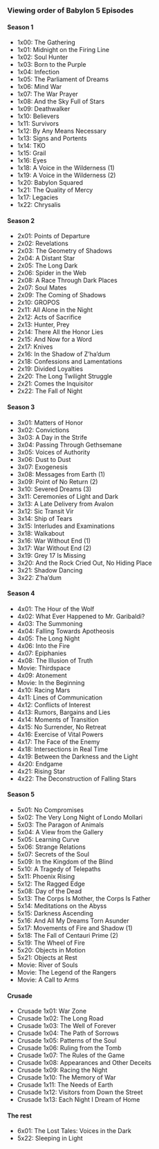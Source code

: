 ### Viewing order of Babylon 5 Episodes

#### Season 1

* 1x00: The Gathering
* 1x01: Midnight on the Firing Line
* 1x02: Soul Hunter
* 1x03: Born to the Purple
* 1x04: Infection
* 1x05: The Parliament of Dreams
* 1x06: Mind War
* 1x07: The War Prayer
* 1x08: And the Sky Full of Stars
* 1x09: Deathwalker
* 1x10: Believers
* 1x11: Survivors
* 1x12: By Any Means Necessary
* 1x13: Signs and Portents
* 1x14: TKO
* 1x15: Grail
* 1x16: Eyes
* 1x18: A Voice in the Wilderness (1)
* 1x19: A Voice in the Wilderness (2)
* 1x20: Babylon Squared
* 1x21: The Quality of Mercy
* 1x17: Legacies
* 1x22: Chrysalis

#### Season 2

* 2x01: Points of Departure
* 2x02: Revelations
* 2x03: The Geometry of Shadows
* 2x04: A Distant Star
* 2x05: The Long Dark
* 2x06: Spider in the Web
* 2x08: A Race Through Dark Places
* 2x07: Soul Mates
* 2x09: The Coming of Shadows
* 2x10: GROPOS
* 2x11: All Alone in the Night
* 2x12: Acts of Sacrifice
* 2x13: Hunter, Prey
* 2x14: There All the Honor Lies
* 2x15: And Now for a Word
* 2x17: Knives
* 2x16: In the Shadow of Z’ha’dum
* 2x18: Confessions and Lamentations
* 2x19: Divided Loyalties
* 2x20: The Long Twilight Struggle
* 2x21: Comes the Inquisitor
* 2x22: The Fall of Night

#### Season 3

* 3x01: Matters of Honor
* 3x02: Convictions
* 3x03: A Day in the Strife
* 3x04: Passing Through Gethsemane
* 3x05: Voices of Authority
* 3x06: Dust to Dust
* 3x07: Exogenesis
* 3x08: Messages from Earth (1)
* 3x09: Point of No Return (2)
* 3x10: Severed Dreams (3)
* 3x11: Ceremonies of Light and Dark
* 3x13: A Late Delivery from Avalon
* 3x12: Sic Transit Vir
* 3x14: Ship of Tears
* 3x15: Interludes and Examinations
* 3x18: Walkabout
* 3x16: War Without End (1)
* 3x17: War Without End (2)
* 3x19: Grey 17 Is Missing
* 3x20: And the Rock Cried Out, No Hiding Place
* 3x21: Shadow Dancing
* 3x22: Z’ha’dum

#### Season 4

* 4x01: The Hour of the Wolf
* 4x02: What Ever Happened to Mr. Garibaldi?
* 4x03: The Summoning
* 4x04: Falling Towards Apotheosis
* 4x05: The Long Night
* 4x06: Into the Fire
* 4x07: Epiphanies
* 4x08: The Illusion of Truth
* Movie: Thirdspace
* 4x09: Atonement
* Movie: In the Beginning
* 4x10: Racing Mars
* 4x11: Lines of Communication
* 4x12: Conflicts of Interest
* 4x13: Rumors, Bargains and Lies
* 4x14: Moments of Transition
* 4x15: No Surrender, No Retreat
* 4x16: Exercise of Vital Powers
* 4x17: The Face of the Enemy
* 4x18: Intersections in Real Time
* 4x19: Between the Darkness and the Light
* 4x20: Endgame
* 4x21: Rising Star
* 4x22: The Deconstruction of Falling Stars

#### Season 5

* 5x01: No Compromises
* 5x02: The Very Long Night of Londo Mollari
* 5x03: The Paragon of Animals
* 5x04: A View from the Gallery
* 5x05: Learning Curve
* 5x06: Strange Relations
* 5x07: Secrets of the Soul
* 5x09: In the Kingdom of the Blind
* 5x10: A Tragedy of Telepaths
* 5x11: Phoenix Rising
* 5x12: The Ragged Edge
* 5x08: Day of the Dead
* 5x13: The Corps Is Mother, the Corps Is Father
* 5x14: Meditations on the Abyss
* 5x15: Darkness Ascending
* 5x16: And All My Dreams Torn Asunder
* 5x17: Movements of Fire and Shadow (1)
* 5x18: The Fall of Centauri Prime (2)
* 5x19: The Wheel of Fire
* 5x20: Objects in Motion
* 5x21: Objects at Rest
* Movie: River of Souls
* Movie: The Legend of the Rangers
* Movie: A Call to Arms

#### Crusade

* Crusade 1x01: War Zone
* Crusade 1x02: The Long Road
* Crusade 1x03: The Well of Forever
* Crusade 1x04: The Path of Sorrows
* Crusade 1x05: Patterns of the Soul
* Crusade 1x06: Ruling from the Tomb
* Crusade 1x07: The Rules of the Game
* Crusade 1x08: Appearances and Other Deceits
* Crusade 1x09: Racing the Night
* Crusade 1x10: The Memory of War
* Crusade 1x11: The Needs of Earth
* Crusade 1x12: Visitors from Down the Street
* Crusade 1x13: Each Night I Dream of Home

#### The rest

* 6x01: The Lost Tales: Voices in the Dark
* 5x22: Sleeping in Light
